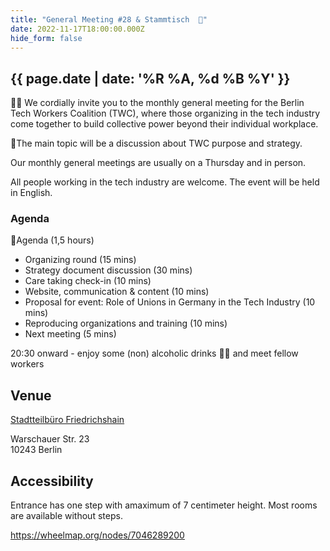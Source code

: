 ```yaml
---
title: "General Meeting #28 & Stammtisch  🍻"
date: 2022-11-17T18:00:00.000Z
hide_form: false
---
```

## {{ page.date | date: '%R %A, %d %B %Y' }}

🧚‍♂️ We cordially invite you to the monthly general meeting for the Berlin Tech Workers Coalition (TWC), where those organizing in the tech industry come together to build collective power beyond their individual workplace.

💫The main topic will be a discussion about TWC purpose and strategy.

Our monthly general meetings are usually on a Thursday and in person. 

All people working in the tech industry are welcome. The event will be held in English.

### Agenda

📝Agenda (1,5 hours)

* Organizing round (15 mins)
* Strategy document discussion (30 mins)
* Care taking check-in (10 mins)
* Website, communication & content (10 mins)
* Proposal for event: Role of Unions in Germany in the Tech Industry (10 mins)
* Reproducing organizations and training (10 mins)
* Next meeting (5 mins)

20:30 onward - enjoy some (non) alcoholic drinks 🍻🥤 and meet fellow workers

## Venue

[Stadtteilbüro Friedrichshain](https://www.openstreetmap.org/node/7046289200)

Warschauer Str. 23\
10243 Berlin

## Accessibility

Entrance has one step with amaximum of 7 centimeter height. Most rooms are available without steps.

<https://wheelmap.org/nodes/7046289200>